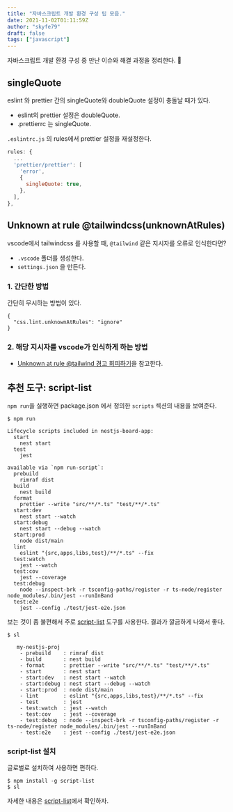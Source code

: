 ```yaml
---
title: "자바스크립트 개발 환경 구성 팁 모음."
date: 2021-11-02T01:11:59Z
author: "skyfe79"
draft: false
tags: ["javascript"]
---
```


자바스크립트 개발 환경 구성 중 만난 이슈와 해결 과정을 정리한다. 🤪

## singleQuote

eslint 와 prettier 간의 singleQuote와 doubleQuote 설정이 충돌날 때가 있다. 

- eslint의 prettier 설정은  doubleQuote.
- .prettierrc 는 singleQuote.

`.eslintrc.js` 의 rules에서 prettier 설정을 재설정한다.

```javascript
rules: {
  ...
  'prettier/prettier': [
    'error',
    {
      singleQuote: true,
    },
  ],
},
```

## Unknown at rule @tailwindcss(unknownAtRules)

vscode에서 tailwindcss 를 사용할 때, `@tailwind` 같은 지시자를 오류로 인식한다면? 

- `.vscode` 폴더를 생성한다.
- `settings.json` 을 만든다.


### 1. 간단한 방법

간단히 무시하는 방법이 있다.

```
{
  "css.lint.unknownAtRules": "ignore"
}
```

### 2. 해당 지시자를 vscode가 인식하게 하는 방법

- [Unknown at rule @tailwind 경고 회피하기](https://imkh.dev/vue-tailwind-rule/)을 참고한다.



## 추천 도구: script-list

`npm run`을 실행하면 package.json 에서 정의한 `scripts` 섹션의 내용을 보여준다.

```
$ npm run

Lifecycle scripts included in nestjs-board-app:
  start
    nest start
  test
    jest

available via `npm run-script`:
  prebuild
    rimraf dist
  build
    nest build
  format
    prettier --write "src/**/*.ts" "test/**/*.ts"
  start:dev
    nest start --watch
  start:debug
    nest start --debug --watch
  start:prod
    node dist/main
  lint
    eslint "{src,apps,libs,test}/**/*.ts" --fix
  test:watch
    jest --watch
  test:cov
    jest --coverage
  test:debug
    node --inspect-brk -r tsconfig-paths/register -r ts-node/register node_modules/.bin/jest --runInBand
  test:e2e
    jest --config ./test/jest-e2e.json
```

보는 것이 좀 불편해서 주로 [script-list](https://www.npmjs.com/package/script-list) 도구를 사용한다. 결과가 깔금하게 나와서 좋다.

```
$ sl

   my-nestjs-proj
    - prebuild    : rimraf dist
    - build       : nest build
    - format      : prettier --write "src/**/*.ts" "test/**/*.ts"
    - start       : nest start
    - start:dev   : nest start --watch
    - start:debug : nest start --debug --watch
    - start:prod  : node dist/main
    - lint        : eslint "{src,apps,libs,test}/**/*.ts" --fix
    - test        : jest
    - test:watch  : jest --watch
    - test:cov    : jest --coverage
    - test:debug  : node --inspect-brk -r tsconfig-paths/register -r ts-node/register node_modules/.bin/jest --runInBand
    - test:e2e    : jest --config ./test/jest-e2e.json
```

### script-list 설치

글로벌로 설치하여 사용하면 편하다.

```
$ npm install -g script-list
$ sl
```

자세한 내용은 [script-list](https://www.npmjs.com/package/script-list)에서 확인하자.